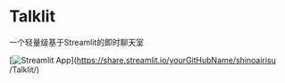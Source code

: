 # Talklit
一个轻量级基于Streamlit的即时聊天室

[![Streamlit App](https://static.streamlit.io/badges/streamlit_badge_black_white.svg)](https://share.streamlit.io/yourGitHubName/shinoairisu
/Talklit/)
